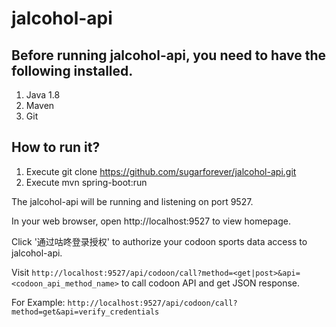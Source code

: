 # jalcohol-api

## Before running jalcohol-api, you need to have the following installed.
1. Java 1.8
2. Maven
3. Git

## How to run it?
1. Execute git clone https://github.com/sugarforever/jalcohol-api.git
2. Execute mvn spring-boot:run

The jalcohol-api will be running and listening on port 9527.

In your web browser, open http://localhost:9527 to view homepage.

Click '通过咕咚登录授权' to authorize your codoon sports data access to jalcohol-api.

Visit ```http://localhost:9527/api/codoon/call?method=<get|post>&api=<codoon_api_method_name>``` to call codoon API and get JSON response.

For Example:
```http://localhost:9527/api/codoon/call?method=get&api=verify_credentials```
